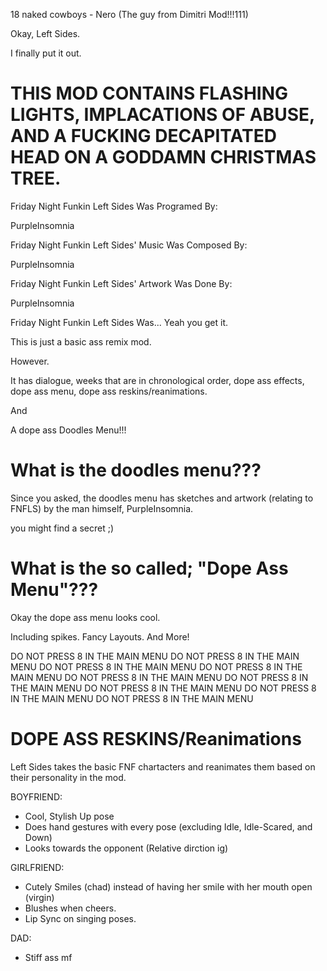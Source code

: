 18 naked cowboys - Nero (The guy from Dimitri Mod!!!111)

Okay, Left Sides.

I finally put it out.

# THIS MOD CONTAINS FLASHING LIGHTS, IMPLACATIONS OF ABUSE, AND A FUCKING DECAPITATED HEAD ON A GODDAMN CHRISTMAS TREE. #

Friday Night Funkin Left Sides Was Programed By:

PurpleInsomnia


Friday Night Funkin Left Sides' Music Was Composed By:

PurpleInsomnia


Friday Night Funkin Left Sides' Artwork Was Done By:

PurpleInsomnia

Friday Night Funkin Left Sides Was... Yeah you get it.

This is just a basic ass remix mod.

However.

It has dialogue, weeks that are in chronological order, dope ass effects, dope ass menu, dope ass reskins/reanimations.

And

A dope ass Doodles Menu!!!

# What is the doodles menu???

Since you asked, the doodles menu has sketches and artwork (relating to FNFLS) by the man himself, PurpleInsomnia.

you might find a secret ;)

# What is the so called; "Dope Ass Menu"???

Okay the dope ass menu looks cool.

Including spikes.
Fancy Layouts.
And More!

DO NOT PRESS 8 IN THE MAIN MENU
DO NOT PRESS 8 IN THE MAIN MENU
DO NOT PRESS 8 IN THE MAIN MENU
DO NOT PRESS 8 IN THE MAIN MENU
DO NOT PRESS 8 IN THE MAIN MENU
DO NOT PRESS 8 IN THE MAIN MENU
DO NOT PRESS 8 IN THE MAIN MENU
DO NOT PRESS 8 IN THE MAIN MENU
DO NOT PRESS 8 IN THE MAIN MENU

# DOPE ASS RESKINS/Reanimations
Left Sides takes the basic FNF chartacters and reanimates them based on their personality in the mod.

BOYFRIEND:
- Cool, Stylish Up pose
- Does hand gestures with every pose (excluding Idle, Idle-Scared, and Down)
- Looks towards the opponent (Relative dirction ig)

GIRLFRIEND:
- Cutely Smiles (chad) instead of having her smile with her mouth open (virgin)
- Blushes when cheers.
- Lip Sync on singing poses.

DAD:
- Stiff ass mf
